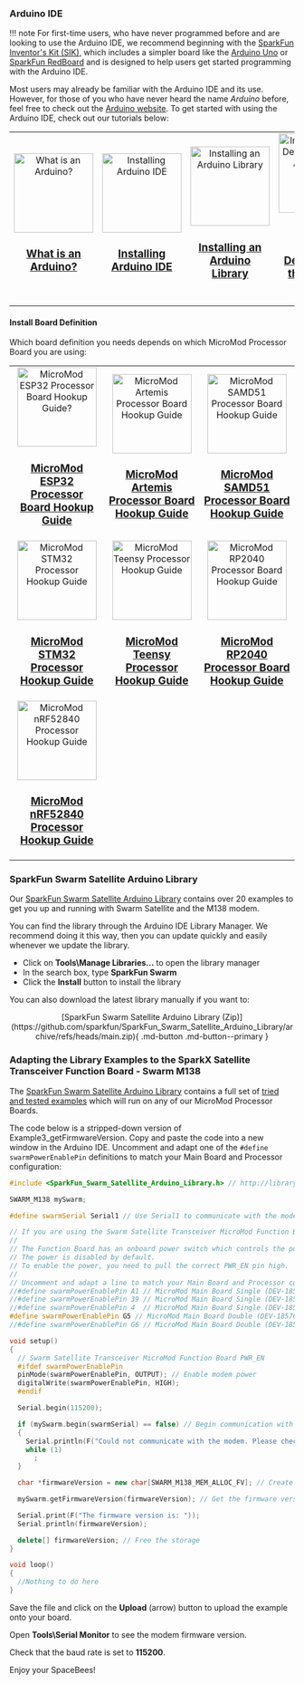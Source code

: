 ### Arduino IDE

!!! note
    For first-time users, who have never programmed before and are looking to use the Arduino IDE, we recommend beginning with the <a href="https://www.sparkfun.com/products/15631">SparkFun Inventor's Kit (SIK)</a>, which includes a simpler board like the <a href="https://www.sparkfun.com/products/11224">Arduino Uno</a> or <a href="https://www.sparkfun.com/products/15123">SparkFun RedBoard</a> and is designed to help users get started programming with the Arduino IDE.

Most users may already be familiar with the Arduino IDE and its use. However, for those of you who have never heard the name *Arduino* before, feel free to check out the [Arduino website](https://www.arduino.cc/en/Guide/HomePage). To get started with using the Arduino IDE, check out our tutorials below:


<table style="border-style:none">
    <tr>
        <td align="center">
            <a class="thumb" href="https://learn.sparkfun.com/tutorials/50">
                <center><img src="https://cdn.sparkfun.com/c/178-100/assets/3/b/6/e/b/512e66bece395f492b000000.jpg" alt="What is an Arduino?" height="140">
                </center>
                <h3 class="title">What is an Arduino?</h3>
            </a>
        </td>
        <td align="center">
            <a class="thumb" href="https://learn.sparkfun.com/tutorials/61">
                <center><img src="https://cdn.sparkfun.com/c/178-100/assets/learn_tutorials/6/1/arduinoThumb.jpg" alt="Installing Arduino IDE" height="140">
                </center>
                <h3 class="title">Installing Arduino IDE</h3>
            </a>
        </td>
        <td align="center">
            <a class="thumb" href="https://learn.sparkfun.com/tutorials/15">
                <center><img src="https://cdn.sparkfun.com/c/178-100/assets/b/e/4/b/2/50f04b99ce395fd95e000001.jpg" alt="Installing an Arduino Library" height="140">
                </center>
                <h3 class="title">Installing an Arduino Library</h3>
            </a>
        </td>
        <td align="center">
            <a class="thumb" href="https://learn.sparkfun.com/tutorials/1265">
                <center><img src="https://cdn.sparkfun.com/c/178-100/assets/learn_tutorials/1/2/6/5/sparkfun_boards.PNG" alt="Installing Board Definitions in the Arduino IDE" height="140">
                </center>
                <h3 class="title">Installing Board Definitions in the Arduino IDE</h3>
            </a>
        </td>
    </tr>
</table>


#### Install Board Definition
Which board definition you needs depends on which MicroMod Processor Board you are using:

<table style="border-style:none">
    <tr>
        <td align="center">
            <a class="thumb" href="https://learn.sparkfun.com/tutorials/1208">
                <center><img src="https://cdn.sparkfun.com/c/178-100/assets/learn_tutorials/1/2/0/8/16781-SparkFun_MicroMod_ESP32_Processor-01.jpg" alt="MicroMod ESP32 Processor Board Hookup Guide?" height="140">
                </center>
                <h3 class="title">MicroMod ESP32 Processor Board Hookup Guide</h3>
            </a>
        </td>
        <td align="center">
            <a class="thumb" href="https://learn.sparkfun.com/tutorials/1191">
                <center><img src="https://cdn.sparkfun.com/c/178-100/assets/learn_tutorials/1/1/9/1/16401-Artemis_MicroModule-01.jpg" alt="MicroMod Artemis Processor Board Hookup Guide" height="140">
                </center>
                <h3 class="title">MicroMod Artemis Processor Board Hookup Guide</h3>
            </a>
        </td>
        <td align="center">
            <a class="thumb" href="https://learn.sparkfun.com/tutorials/1207">
                <center><img src="https://cdn.sparkfun.com/c/178-100/assets/learn_tutorials/1/2/0/7/16791-SparkFun_MicroMod_SAMD51_Processor-01a.jpg" alt="MicroMod SAMD51 Processor Board Hookup Guide" height="140">
                </center>
                <h3 class="title">MicroMod SAMD51 Processor Board Hookup Guide</h3>
            </a>
        </td>
    </tr>
    <tr>
        <td align="center">
            <a class="thumb" href="https://learn.sparkfun.com/tutorials/1627">
                <center><img src="https://cdn.sparkfun.com/c/178-100/assets/learn_tutorials/1/6/2/7/17713-SparkFun_MicroMod_STM32_Processor-01.jpg" alt="MicroMod STM32 Processor Hookup Guide" height="140">
                </center>
                <h3 class="title">MicroMod STM32 Processor Hookup Guide</h3>
            </a>
        </td>
        <td align="center">
            <a class="thumb" href="https://learn.sparkfun.com/tutorials/1266">
                <center><img src="https://cdn.sparkfun.com/c/178-100/assets/learn_tutorials/1/2/6/6/MM_Teensy_PB_Thumb.jpg" alt="MicroMod Teensy Processor Hookup Guide" height="140">
                </center>
                <h3 class="title">MicroMod Teensy Processor Hookup Guide</h3>
            </a>
        </td>
        <td align="center">
            <a class="thumb" href="https://learn.sparkfun.com/tutorials/1495">
                <center><img src="https://cdn.sparkfun.com/c/178-100/assets/learn_tutorials/1/4/9/5/17720-SparkFun_MicroMod_RP2040_Processor-01A.jpg" alt="MicroMod RP2040 Processor Board Hookup Guide" height="140">
                </center>
                <h3 class="title">MicroMod RP2040 Processor Board Hookup Guide</h3>
            </a>
        </td>
    </tr>
    <tr>
        <td align="center">
            <a class="thumb" href="https://learn.sparkfun.com/tutorials/1401">
                <center><img src="https://cdn.sparkfun.com/c/178-100/assets/learn_tutorials/1/4/0/1/MicroMod_nRF52840-Thumb.jpg" alt="MicroMod nRF52840 Processor Hookup Guide" height="140">
                </center>
                <h3 class="title">MicroMod nRF52840 Processor Hookup Guide</h3>
            </a>
        </td>
    </tr>
</table>

### SparkFun Swarm Satellite Arduino Library

Our [SparkFun Swarm Satellite Arduino Library](https://github.com/sparkfun/SparkFun_Swarm_Satellite_Arduino_Library) contains over 20 examples to get you up and running with Swarm Satellite and the M138 modem.

You can find the library through the Arduino IDE Library Manager. We recommend doing it this way, then you can update quickly and easily whenever we update the library.

* Click on **Tools\Manage Libraries...** to open the library manager
* In the search box, type **SparkFun Swarm**
* Click the **Install** button to install the library

You can also download the latest library manually if you want to:

<center>
[SparkFun Swarm Satellite Arduino Library (Zip)](https://github.com/sparkfun/SparkFun_Swarm_Satellite_Arduino_Library/archive/refs/heads/main.zip){ .md-button .md-button--primary }
</center>

### Adapting the Library Examples to the SparkX Satellite Transceiver Function Board - Swarm M138

The [SparkFun Swarm Satellite Arduino Library](https://github.com/sparkfun/SparkFun_Swarm_Satellite_Arduino_Library)
contains a full set of [tried and tested examples](https://github.com/sparkfun/SparkFun_Swarm_Satellite_Arduino_Library/tree/main/examples)
which will run on any of our MicroMod Processor Boards.

The code below is a stripped-down version of Example3_getFirmwareVersion. Copy and paste the code into a new window in the Arduino IDE.
Uncomment and adapt one of the ```#define swarmPowerEnablePin``` definitions to match your Main Board and Processor configuration:

```C++
#include <SparkFun_Swarm_Satellite_Arduino_Library.h> // http://librarymanager/All#SparkFun_Swarm_Satellite

SWARM_M138 mySwarm;

#define swarmSerial Serial1 // Use Serial1 to communicate with the modem. Change this if required.

// If you are using the Swarm Satellite Transceiver MicroMod Function Board:
//
// The Function Board has an onboard power switch which controls the power to the modem.
// The power is disabled by default.
// To enable the power, you need to pull the correct PWR_EN pin high.
//
// Uncomment and adapt a line to match your Main Board and Processor configuration:
//#define swarmPowerEnablePin A1 // MicroMod Main Board Single (DEV-18575) : with a Processor Board that supports A1 as an output
//#define swarmPowerEnablePin 39 // MicroMod Main Board Single (DEV-18575) : with e.g. the Teensy Processor Board using pin 39 (SDIO_DATA2) to control the power
//#define swarmPowerEnablePin 4  // MicroMod Main Board Single (DEV-18575) : with e.g. the Artemis Processor Board using pin 4 (SDIO_DATA2) to control the power
#define swarmPowerEnablePin G5 // MicroMod Main Board Double (DEV-18576) : Slot 0 with the ALT_PWR_EN0 set to G5<->PWR_EN0
//#define swarmPowerEnablePin G6 // MicroMod Main Board Double (DEV-18576) : Slot 1 with the ALT_PWR_EN1 set to G6<->PWR_EN1

void setup()
{
  // Swarm Satellite Transceiver MicroMod Function Board PWR_EN
  #ifdef swarmPowerEnablePin
  pinMode(swarmPowerEnablePin, OUTPUT); // Enable modem power 
  digitalWrite(swarmPowerEnablePin, HIGH);
  #endif

  Serial.begin(115200);

  if (mySwarm.begin(swarmSerial) == false) // Begin communication with the modem
  {
    Serial.println(F("Could not communicate with the modem. Please check the serial connections. Freezing..."));
    while (1)
      ;
  }

  char *firmwareVersion = new char[SWARM_M138_MEM_ALLOC_FV]; // Create storage for the configuration settings

  mySwarm.getFirmwareVersion(firmwareVersion); // Get the firmware version

  Serial.print(F("The firmware version is: "));
  Serial.println(firmwareVersion);

  delete[] firmwareVersion; // Free the storage
}

void loop()
{
  //Nothing to do here
}
```

Save the file and click on the **Upload** (arrow) button to upload the example onto your board.

Open **Tools\Serial Monitor** to see the modem firmware version.

Check that the baud rate is set to **115200**.

Enjoy your SpaceBees!

